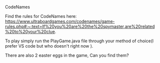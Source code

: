 CodeNames

Find the rules for CodeNames here: https://www.ultraboardgames.com/codenames/game-rules.php#:~:text=If%20you%20are%20the%20spymaster,are%20related%20to%20your%20clue.

To play simply run the PlayGame.java file through your method of choice(I prefer VS code but who doesn't right now ). 

There are also 2 easter eggs in the game, Can you find them?

